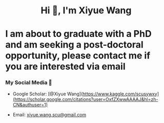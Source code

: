 

<h1 align="center">Hi 👋, I'm Xiyue Wang </h1>

# I am about to graduate with a PhD and am seeking a post-doctoral opportunity, please contact me if you are interested via email

### My Social Media 💬


- Google Scholar: [@Xiyue Wang](https://www.kaggle.com/scusywxy](https://scholar.google.com/citations?user=OxfZXwwAAAAJ&hl=zh-CN&authuser=1)


- Email: xiyue.wang.scu@gmail.com
